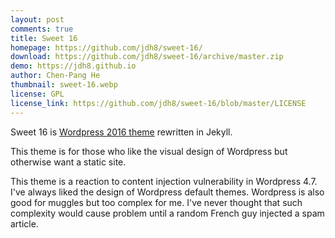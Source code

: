 ```yaml
---
layout: post
comments: true
title: Sweet 16
homepage: https://github.com/jdh8/sweet-16/
download: https://github.com/jdh8/sweet-16/archive/master.zip
demo: https://jdh8.github.io
author: Chen-Pang He
thumbnail: sweet-16.webp
license: GPL
license_link: https://github.com/jdh8/sweet-16/blob/master/LICENSE
---
```


Sweet 16 is [Wordpress 2016 theme][2016] rewritten in Jekyll.

This theme is for those who like the visual design of Wordpress but otherwise want a static site.

This theme is a reaction to content injection vulnerability in Wordpress 4.7.
I've always liked the design of Wordpress default themes.  Wordpress is also good for muggles but too complex for me. I've never thought that such complexity would cause problem until a random French guy injected a spam article.

[2016]: https://wordpress.org/themes/twentysixteen/
